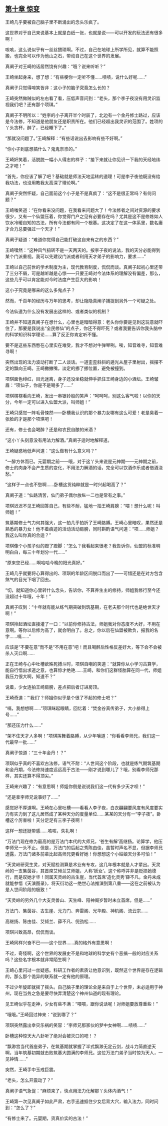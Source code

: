 ## [第十章 惊变](https://www.xxbiquge.com/11_11207/5463402.html)


  王崎几乎要被自己脑子里不断涌出的念头乐疯了。

  这世界对于自己来说基本上就是白纸一张，也就是说——可以开发的玩法还有很多啊！

  咳咳，这么说似乎有一丝丝猥琐啊。不过，自己在地球上所学所见，就算不能照搬，也完全可以作为他山之石，带动自己在这个世界的发展。

  真阐子对王崎的话居然饶有兴趣：“哦？说来听听？”

  王崎坐起身来，想了想：“有些梗你一定听不懂……啧啧，说什么好呢……”

  真阐子只觉得啼笑皆非：这小子的脑子究竟怎么长的？

  王崎突然做贼似的左右看了看，压低声音问到：“老头，那个李子夜没有用灵识监视我们吧？还有那个项琪。”

  真阐子不明所以：“姓李的小子离开半个时辰了，北边有一个金丹修士路过，应该是今法修，不知道是他朋友还是职责所在。他们已经超出我灵识的范围了。姓项的丫头贪杯，醉了，已经睡下了。”

  “那就没问题了。”王崎解释：“有些话说出去影响有些不好啊。”

  “你小子到底想搞什么？鬼鬼祟祟的。”

  王崎奸笑着，活脱脱一幅小人得志的样子：“接下来就让你见识一下我的天经地纬之才吧！”

  “首先，你应该了解了吧？基础就是师法天地运转的道理！可是李子夜他既没有给我功法，也没用教我太高深了理论啊。”

  真阐子突然怀疑，自己面前这个小子是不是真疯了：“这不是很正常吗？有何问题？”

  王崎嗤笑道：“在你看来没问题，在我看来问题大了！今法修者之间对资源的要求很少，又有一个仙盟压着，你觉得门户之见有必要存在吗？尤其是这不是修炼如人饮水冷暖自知的古法，所有今法都有同一个根基。这决定了在这一体系里，数名庸才合力总要强过一个天才！”

  真阐子疑道：“难道你觉得自己能打破这自来有之的东西？”

  王崎嘿然：“这种风气扭转不是一天两天的。按李子夜的说法，我的天分必能得到某个门派重视。我可以先建议门派或者利用天才弟子的影响力，要求……”

  王崎以自己前世的学术制度为主，现代教育制度，侃侃而谈。真阐子起初心里还带了三分不屑，可是越听越是心惊——只要王崎对今法体系的理解没有偏差，那么，这些几乎可以肯定能对今时法度产生巨大的影响！

  这小子究竟是哪来的这么多鬼点子？

  然而，千百年的经历与万年的思考，却让隐隐真阐子捕捉到另外一个可疑之处。

  今法仙道为什么没有发展出这样的、或者类似的机制？

  王崎并不知道真阐子在想什么，心里也是暗暗得意：老头你你要是见到这玩意就吓住了，那要是我说出“全民修仙”的点子，你还不得吓死？或者我要告诉你我头脑中的科学知识科学理论……算了反正你肯定听不懂。

  要不是这些东西憋在心里实在难受，我才不想对牛弹琴咧。唉，知音难寻，知音难寻啊！

  突然出现的法力波动打断了二人谈话。一道歪歪斜斜的遁光从屋子里射出，摇摆不定的飘向王崎。王崎撇撇嘴，淡定的挪了挪位置，避免被撞到。

  项琪面色绯红，目光迷离，身子还没坐稳就伸手抓住王崎身边的小酒坛。王崎皱眉：“项仙子，你是不是喝多了……”

  项琪楞楞看向王崎，发出一串银铃般的笑声：“呵呵呵，别这么客气啦！以你的天分，今年一定可以进入仙盟大派，叫师姐！”

  王崎只感觉一阵毛骨悚然——卧槽我认识的那个暴力女哪有这么可爱！老是臭着一张脸的才是那个项琪吧！

  还有，修士也会喝醉？还是和农民自酿的米酒？

  “这小丫头刻意没有用法力解酒。”真阐子适时地解释道。

  王崎疑惑地低声问道：“这么做有什么意义吗？”

  “一醉方休而已。元婴期之前——哦，对于这丫头来说是元神期——元神期之前，修士的肉身不会产生质的变化，不用法力解酒的话，完全可以饮酒作乐或者借酒浇愁。”

  “这样子一点也不愁啊……卧槽这货纯粹就是一时兴起喝高了？”

  真阐子道：“仙路清苦，仙门弟子偶尔放纵一二也是常有之事。”

  项琪迟迟不见王崎回答自己，有些不耐，猛地一拍王崎肩膀：“喂！想什么呢！叫师姐！”

  筑基期修士气力何其强大，这一拍几乎拍折了王崎胳膊。王崎心里暗叹，果然还是熟悉的暴力女！他不着痕迹的活动活动肩膀，同时斟酌语气问道：“项……师姐？我这么叫你真的合适？”

  项琪像个小孩子似的蹬了蹬脚：“怎么？我看起来很老？我告诉你，仙盟的标准明明白白，每三十年划分一代……”

  “原来您已经……啊哈哈今晚的阳光真好。”

  王崎几乎就要将心算得出的、项琪的年龄区间脱口而出了——可惜还是在对方包含煞气的目光下咽了回去。

  “切，就知道你心里转什么念头，告诉你，不算养生主的修持，师姐我修行至今还没超过十年哦，十年！”

  真阐子叹到：“十年就有能从练气期突破到筑基期，在老夫那个时代也是绝世天才啊！”

  项琪拎起酒坛直接灌了一口：“以前你修持古法，师姐我对你态度不大好，不用在意啊。等你以后修为高了，就会明白了。总之，你以后在仙盟被欺负，报我的名字……嗝……”

  应该是“不要在意”而不是“不用在意”吧！而且喝醉后性格反差好大，等下会不会被杀人灭口啊……

  正在王崎与心中吐槽欲殊死搏斗时，项琪自嘲的笑道：“就算你从小学习古算学，能自行悟出求道之意，也算惊才绝艳……王崎，和你们这群怪胎算在同一代，师姐我压力很大啊，知道不？”

  说着，少女连拍王崎肩膀，差点把后者订进房顶。

  王崎奇道：“‘我们’？师姐你似乎是个很了不起的修士吧？”

  “嗝，我想想啊……”项琪眯起眼睛，回忆着：“焚金谷真传弟子，大小排得上号……”

  “那还压力什么……”

  “架不住天才人多啊！”项琪挥舞着胳膊，从少年嚷道：“你看看李师兄，我们这一代最早一批……”

  真阐子惊道：“三十年金丹！？”

  项琪似乎真的不喜欢古法修，语气不耐：“人世间这个阶段，也就是练气期筑基期和金丹期，今法修持速度远远高于古法——刚才说到哪儿了？哦，别看李师兄那样，其实还算不得顶尖。”

  王崎来兴趣了：“有意思啊！师姐你倒是说说我们这一代有多少天才呗！”

  “还是拿李师兄说事好了……”

  感觉好不厚道啊。王崎在心里吐槽——看看人李子夜，白衣翩翩要风度有风度要实力有实力到了这儿居然成了某种天分的度量单位……某某的天分有一“李子夜”。卧槽这个厉害啦！天分足足有三李子夜啊！

  这样一想还挺带感……咳咳，失礼啊！

  “万法门现在修为最高的是万法门本代的大师兄，‘苍生有解’高继扬。论算学，他压李师兄一头不止。但是，万法门的后起之秀陈由佳，虽暂时声名不显，但据李师兄透露，万法门诸多前辈比起高师兄更看好她！你想想这个小姑娘天分多可怕！”

  “天灵岭研究生灵，对天赋检测算是术业有专攻，这几年根本就是人才辈出。天灵岭的一支集茵谷，其首席艾倾兰艾师姐，人称‘妖女’。这个称呼并非是贬损她德行，而是叹她才华！同属天灵岭的古生崖，当代首席‘造化灵秀’薛不凡，金丹未成就能参悟《天演图录》，将天衍功这一绝世心法推演到第八重——这在之前被认为是人世间阶段的极致！”

  “天灵岭的另外几个大支灵兽山、天生峰、阳神阁岁暂时未立首席，但是……”

  万法门、集茵谷、古生崖、元力门、奔雷阁、光华殿、神机阁、流云宗……

  高继扬、陈由佳、艾倾兰、薛不凡、倪劲松……

  项琪兴致高昂，侃侃而谈。

  王崎同样兴奋不已——这个世界……真的格外有意思啊！

  不过，奇怪啊，这个世界的发展史不是和地球的科学史有个恶搞一般的对应关系吗？这些名字根本就非常陌生啊？

  王崎心里闪过一丝疑惑。科研工作者的素质让他意识到，既然这个世界是存在逻辑的，那么那个诡异的联系就一定有他的原理。

  不过少年旋即就摇了摇头。自己脑子里的理论全是来自于上个世界，未必适用于神州，现在当务之急是要尽快弄清楚这个神州仙道的现有理论。

  见王崎似乎在走神，少女有些不满：“喂喂，跟你说话呢！对师姐要放尊重些！”

  “哦哦。”王崎回过神来：“说到哪了？”

  项琪突然露出幸灾乐祸的笑容：“李师兄那家伙的梦中女神啊……啧啧……”

  卧槽这种惊天大八卦听了绝对会被灭口的吧！？

  “飘渺宫当代首座弟子，在筑基期就掌握了半式飘渺无定云剑，战斗力简直逆天啊，当年筑基初期就击败筑基大圆满的李师兄。这位万法门弟子当时惊为天人，一见钟情……”

  突然，王崎手中玉戒巨震。

  “老头，怎么开震动了？”

  真阐子语气急促：“麻烦来了，快点用法力化解那丫头体内酒气！”

  王崎第一次见真阐子如此严肃，右手迅速抵住少女后背大穴，输入法力，同时问到：“怎么了？”

  “有修士来了。元婴期，货真价实的古法！”

  
